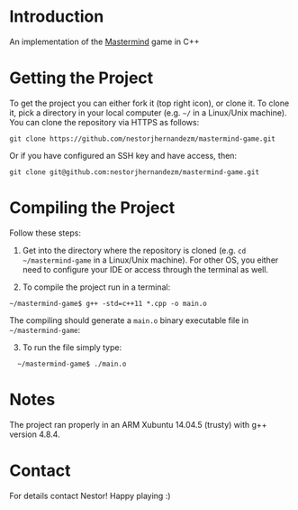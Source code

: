 # Introduction
An implementation of the [Mastermind](https://en.wikipedia.org/wiki/Mastermind_(board_game)) game in C++

# Getting the Project
To get the project you can either fork it (top right icon), or clone it. To
clone it, pick a directory in your local computer (e.g. `~/` in a Linux/Unix
machine). You can clone the repository via HTTPS as follows:

```
git clone https://github.com/nestorjhernandezm/mastermind-game.git
```

Or if you have configured an SSH key and have access, then:

```
git clone git@github.com:nestorjhernandezm/mastermind-game.git
```

# Compiling the Project
Follow these steps:

1) Get into the directory where the repository  is cloned (e.g.
`cd ~/mastermind-game` in a Linux/Unix machine). For other OS, you
either need to configure your IDE or access through the terminal as well.

2) To compile the project run in a terminal:
```
~/mastermind-game$ g++ -std=c++11 *.cpp -o main.o
```

The compiling should generate a `main.o` binary executable file in
`~/mastermind-game`:

3) To run the file simply type:
```
  ~/mastermind-game$ ./main.o
```

# Notes
The project ran properly in an ARM Xubuntu 14.04.5 (trusty) with g++ version
4.8.4.

# Contact
For details contact Nestor! Happy playing :) 